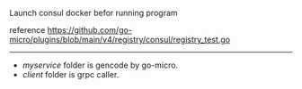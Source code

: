 Launch consul docker befor running program

reference https://github.com/go-micro/plugins/blob/main/v4/registry/consul/registry_test.go


----
- *myservice* folder is gencode by go-micro.
- *client* folder is grpc caller.
